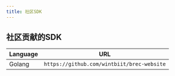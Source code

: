 ```yaml
---
title: 社区SDK
---
```


## 社区贡献的SDK

| Language | URL |
| --- | --- |
| Golang | `https://github.com/wintbiit/brec-website` |
